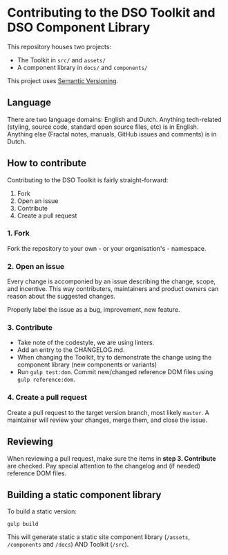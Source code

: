 # Contributing to the DSO Toolkit and DSO Component Library
This repository houses two projects:
* The Toolkit in `src/` and `assets/`
* A component library in `docs/` and `components/`

This project uses [Semantic Versioning](http://semver.org/).

## Language
There are two language domains: English and Dutch. Anything tech-related (styling, source code, standard open source files, etc) is in English. Anything else (Fractal notes, manuals, GitHub issues and comments) is in Dutch.

## How to contribute
Contributing to the DSO Toolkit is fairly straight-forward:
1. Fork
2. Open an issue
3. Contribute
4. Create a pull request

### 1. Fork
Fork the repository to your own - or your organisation's - namespace.

### 2. Open an issue
Every change is accomponied by an issue describing the change, scope, and incentive. This way contributers, maintainers and product owners can reason about the suggested changes.

Properly label the issue as a bug, improvement, new feature.

### 3. Contribute
* Take note of the codestyle, we are using linters.
* Add an entry to the CHANGELOG.md.
* When changing the Toolkit, try to demonstrate the change using the component library (new components or variants)
* Run `gulp test:dom`. Commit new/changed reference DOM files using `gulp reference:dom`.

### 4. Create a pull request
Create a pull request to the target version branch, most likely `master`. A maintainer will review your changes, merge them, and close the issue.

## Reviewing
When reviewing a pull request, make sure the items in __step 3. Contribute__ are checked. Pay special attention to the changelog and (if needed) reference DOM files.

## Building a static component library
To build a static version:
```
gulp build
```

This will generate static a static site component library (`/assets`, `/components` and `/docs`) AND Toolkit (`/src`).
